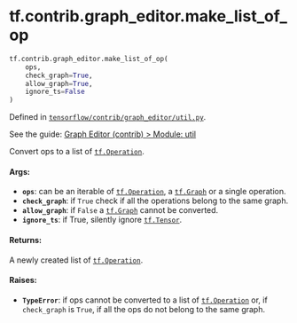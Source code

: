 <div itemscope itemtype="http://developers.google.com/ReferenceObject">
<meta itemprop="name" content="tf.contrib.graph_editor.make_list_of_op" />
</div>

# tf.contrib.graph_editor.make_list_of_op

``` python
tf.contrib.graph_editor.make_list_of_op(
    ops,
    check_graph=True,
    allow_graph=True,
    ignore_ts=False
)
```



Defined in [`tensorflow/contrib/graph_editor/util.py`](https://www.tensorflow.org/code/tensorflow/contrib/graph_editor/util.py).

See the guide: [Graph Editor (contrib) > Module: util](../../../../../api_guides/python/contrib.graph_editor.md#Module_util)

Convert ops to a list of <a href="../../../tf/Operation.md"><code>tf.Operation</code></a>.

#### Args:

* <b>`ops`</b>: can be an iterable of <a href="../../../tf/Operation.md"><code>tf.Operation</code></a>, a <a href="../../../tf/Graph.md"><code>tf.Graph</code></a> or a single
    operation.
* <b>`check_graph`</b>: if `True` check if all the operations belong to the same graph.
* <b>`allow_graph`</b>: if `False` a <a href="../../../tf/Graph.md"><code>tf.Graph</code></a> cannot be converted.
* <b>`ignore_ts`</b>: if True, silently ignore <a href="../../../tf/Tensor.md"><code>tf.Tensor</code></a>.

#### Returns:

A newly created list of <a href="../../../tf/Operation.md"><code>tf.Operation</code></a>.

#### Raises:

* <b>`TypeError`</b>: if ops cannot be converted to a list of <a href="../../../tf/Operation.md"><code>tf.Operation</code></a> or,
   if `check_graph` is `True`, if all the ops do not belong to the
   same graph.